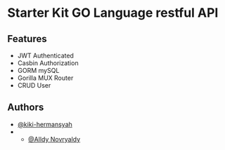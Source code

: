 
# Starter Kit GO Language restful API




## Features

- JWT Authenticated
- Casbin Authorization
- GORM mySQL 
- Gorilla MUX Router 
- CRUD User

## Authors

- [@kiki-hermansyah](https://github.com/kiki-hermansyah)
- - [@Alldy Novryaldy](https://github.com/alldynovryaldy)

